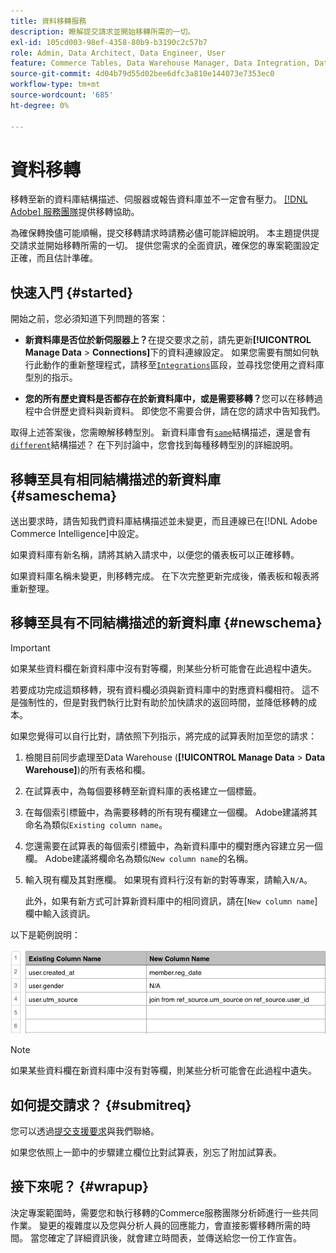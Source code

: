 ```yaml
---
title: 資料移轉服務
description: 瞭解提交請求並開始移轉所需的一切。
exl-id: 105cd003-98ef-4358-80b9-b3190c2c57b7
role: Admin, Data Architect, Data Engineer, User
feature: Commerce Tables, Data Warehouse Manager, Data Integration, Data Import/Export
source-git-commit: 4d04b79d55d02bee6dfc3a810e144073e7353ec0
workflow-type: tm+mt
source-wordcount: '685'
ht-degree: 0%

---
```


# 資料移轉

移轉至新的資料庫結構描述、伺服器或報告資料庫並不一定會有壓力。 [[!DNL Adobe] 服務團隊](https://experienceleague.adobe.com/docs/commerce-knowledge-base/kb/troubleshooting/miscellaneous/mbi-service-policies.html?lang=zh-Hant)提供移轉協助。

為確保轉換儘可能順暢，提交移轉請求時請務必儘可能詳細說明。 本主題提供提交請求並開始移轉所需的一切。 提供您需求的全面資訊，確保您的專案範圍設定正確，而且估計準確。

## 快速入門 {#started}

開始之前，您必須知道下列問題的答案：

* **新資料庫是否位於新伺服器上？**&#x200B;在提交要求之前，請先更新&#x200B;**[!UICONTROL Manage Data** > **Connections]**&#x200B;下的資料連線設定。 如果您需要有關如何執行此動作的重新整理程式，請移至[`Integrations`](../integrations/integrations.md)區段，並尋找您使用之資料庫型別的指示。

* **您的所有歷史資料是否都存在於新資料庫中，或是需要移轉？**&#x200B;您可以在移轉過程中合併歷史資料與新資料。 即使您不需要合併，請在您的請求中告知我們。

取得上述答案後，您需瞭解移轉型別。 新資料庫會有[`same`](#sameschema)結構描述，還是會有[`different`](#newschema)結構描述？ 在下列討論中，您會找到每種移轉型別的詳細說明。

## 移轉至具有相同結構描述的新資料庫 {#sameschema}

送出要求時，請告知我們資料庫結構描述並未變更，而且連線已在[!DNL Adobe Commerce Intelligence]中設定。

如果資料庫有新名稱，請將其納入請求中，以便您的儀表板可以正確移轉。

如果資料庫名稱未變更，則移轉完成。 在下次完整更新完成後，儀表板和報表將重新整理。

## 移轉至具有不同結構描述的新資料庫 {#newschema}

>[!IMPORTANT]
>
>如果某些資料欄在新資料庫中沒有對等欄，則某些分析可能會在此過程中遺失。

若要成功完成這類移轉，現有資料欄必須與新資料庫中的對應資料欄相符。 這不是強制性的，但是對我們執行比對有助於加快請求的返回時間，並降低移轉的成本。

如果您覺得可以自行比對，請依照下列指示，將完成的試算表附加至您的請求：

1. 檢閱目前同步處理至Data Warehouse (**[!UICONTROL Manage Data** > **Data Warehouse]**)的所有表格和欄。

1. 在試算表中，為每個要移轉至新資料庫的表格建立一個標籤。

1. 在每個索引標籤中，為需要移轉的所有現有欄建立一個欄。 Adobe建議將其命名為類似`Existing column name`。

1. 您還需要在試算表的每個索引標籤中，為新資料庫中的欄對應內容建立另一個欄。 Adobe建議將欄命名為類似`New column name`的名稱。

1. 輸入現有欄及其對應欄。 如果現有資料行沒有新的對等專案，請輸入`N/A`。

   此外，如果有新方式可計算新資料庫中的相同資訊，請在[`New column name`]欄中輸入該資訊。

以下是範例說明：

![具有資料庫結構描述和資料表結構的移轉試算表範本](../../../assets/Migration_Spreadsheet.png)

>[!NOTE]
>
>如果某些資料欄在新資料庫中沒有對等欄，則某些分析可能會在此過程中遺失。

## 如何提交請求？ {#submitreq}

您可以透過[提交支援要求](https://experienceleague.adobe.com/docs/commerce-knowledge-base/kb/troubleshooting/miscellaneous/mbi-service-policies.html?lang=zh-Hant)與我們聯絡。

如果您依照上一節中的步驟建立欄位比對試算表，別忘了附加試算表。

## 接下來呢？ {#wrapup}

決定專案範圍時，需要您和執行移轉的Commerce服務團隊分析師進行一些共同作業。 變更的複雜度以及您與分析人員的回應能力，會直接影響移轉所需的時間。 當您確定了詳細資訊後，就會建立時間表，並傳送給您一份工作宣告。
